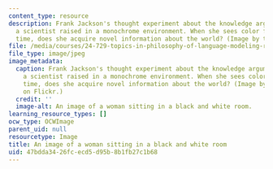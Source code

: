 ```yaml
---
content_type: resource
description: Frank Jackson's thought experiment about the knowledge argument involves
  a scientist raised in a monochrome environment. When she sees color for the first
  time, does she acquire novel information about the world? (Image by truu on Flickr.)
file: /media/courses/24-729-topics-in-philosophy-of-language-modeling-representation-spring-2009/47bdda3426fcecd5d95b8b1fb27c1b68_24-729s09-th.jpg
file_type: image/jpeg
image_metadata:
  caption: Frank Jackson's thought experiment about the knowledge argument involves
    a scientist raised in a monochrome environment. When she sees color for the first
    time, does she acquire novel information about the world? (Image by [truu](http://www.flickr.com/photos/truu/3816032553/)
    on Flickr.)
  credit: ''
  image-alt: An image of a woman sitting in a black and white room.
learning_resource_types: []
ocw_type: OCWImage
parent_uid: null
resourcetype: Image
title: An image of a woman sitting in a black and white room
uid: 47bdda34-26fc-ecd5-d95b-8b1fb27c1b68
---
```

